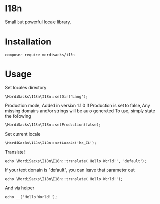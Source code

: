 # I18n
Small but powerful locale library.

# Installation
``` 
composer require mordisacks/i18n
```

# Usage

Set locales directory
```
\MordiSacks\I18n\I18n::setDir('Lang');
```

Production mode, Added in version 1.1.0
If Production is set to false, 
Any missing domains and/or strings will be auto generated
To use, simply state the following
```
\MordiSacks\I18n\I18n::setProduction(false);
```

Set current locale
```
\MordiSacks\I18n\I18n::setLocale('he_IL');
```

Translate!
```
echo \MordiSacks\I18n\I18n::translate('Hello World!', 'default');
```
If your text domain is "default", you can leave that parameter out
```
echo \MordiSacks\I18n\I18n::translate('Hello World!');
```
And via helper
```
echo __('Hello World!');
```